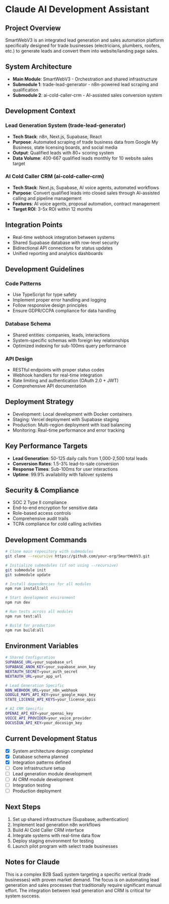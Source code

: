 # Claude AI Development Assistant

## Project Overview
SmartWebV3 is an integrated lead generation and sales automation platform specifically designed for trade businesses (electricians, plumbers, roofers, etc.) to generate leads and convert them into website/landing page sales.

## System Architecture
- **Main Module**: SmartWebV3 - Orchestration and shared infrastructure
- **Submodule 1**: trade-lead-generator - n8n-powered lead scraping and qualification
- **Submodule 2**: ai-cold-caller-crm - AI-assisted sales conversion system

## Development Context

### Lead Generation System (trade-lead-generator)
- **Tech Stack**: n8n, Next.js, Supabase, React
- **Purpose**: Automated scraping of trade business data from Google My Business, state licensing boards, and social media
- **Output**: Qualified leads with 80+ scoring system
- **Data Volume**: 400-667 qualified leads monthly for 10 website sales target

### AI Cold Caller CRM (ai-cold-caller-crm)
- **Tech Stack**: Next.js, Supabase, AI voice agents, automated workflows
- **Purpose**: Convert qualified leads into closed sales through AI-assisted calling and pipeline management
- **Features**: AI voice agents, proposal automation, contract management
- **Target ROI**: 3-5x ROI within 12 months

## Integration Points
- Real-time webhook integration between systems
- Shared Supabase database with row-level security
- Bidirectional API connections for status updates
- Unified reporting and analytics dashboards

## Development Guidelines

### Code Patterns
- Use TypeScript for type safety
- Implement proper error handling and logging
- Follow responsive design principles
- Ensure GDPR/CCPA compliance for data handling

### Database Schema
- Shared entities: companies, leads, interactions
- System-specific schemas with foreign key relationships
- Optimized indexing for sub-100ms query performance

### API Design
- RESTful endpoints with proper status codes
- Webhook handlers for real-time integration
- Rate limiting and authentication (OAuth 2.0 + JWT)
- Comprehensive API documentation

## Deployment Strategy
- Development: Local development with Docker containers
- Staging: Vercel deployment with Supabase staging
- Production: Multi-region deployment with load balancing
- Monitoring: Real-time performance and error tracking

## Key Performance Targets
- **Lead Generation**: 50-125 daily calls from 1,000-2,500 total leads
- **Conversion Rates**: 1.5-3% lead-to-sale conversion
- **Response Times**: Sub-100ms for user interactions
- **Uptime**: 99.9% availability with failover systems

## Security & Compliance
- SOC 2 Type II compliance
- End-to-end encryption for sensitive data
- Role-based access controls
- Comprehensive audit trails
- TCPA compliance for cold calling activities

## Development Commands
```bash
# Clone main repository with submodules
git clone --recursive https://github.com/your-org/SmartWebV3.git

# Initialize submodules (if not using --recursive)
git submodule init
git submodule update

# Install dependencies for all modules
npm run install:all

# Start development environment
npm run dev

# Run tests across all modules
npm run test:all

# Build for production
npm run build:all
```

## Environment Variables
```bash
# Shared Configuration
SUPABASE_URL=your_supabase_url
SUPABASE_ANON_KEY=your_supabase_anon_key
NEXTAUTH_SECRET=your_auth_secret
NEXTAUTH_URL=your_app_url

# Lead Generation Specific
N8N_WEBHOOK_URL=your_n8n_webhook
GOOGLE_MAPS_API_KEY=your_google_maps_key
STATE_LICENSE_API_KEYS=your_license_apis

# AI CRM Specific
OPENAI_API_KEY=your_openai_key
VOICE_API_PROVIDER=your_voice_provider
DOCUSIGN_API_KEY=your_docusign_key
```

## Current Development Status
- [x] System architecture design completed
- [x] Database schema planned
- [x] Integration patterns defined
- [ ] Core infrastructure setup
- [ ] Lead generation module development
- [ ] AI CRM module development
- [ ] Integration testing
- [ ] Production deployment

## Next Steps
1. Set up shared infrastructure (Supabase, authentication)
2. Implement lead generation n8n workflows
3. Build AI Cold Caller CRM interface
4. Integrate systems with real-time data flow
5. Deploy staging environment for testing
6. Launch pilot program with select trade businesses

## Notes for Claude
This is a complex B2B SaaS system targeting a specific vertical (trade businesses) with proven market demand. The focus is on automating lead generation and sales processes that traditionally require significant manual effort. The integration between lead generation and CRM is critical for system success.
